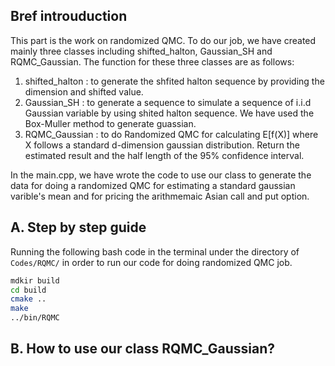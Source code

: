 ## Bref introuduction

This part is the work on randomized QMC. To do our job, we have created mainly three classes including shifted_halton, Gaussian_SH and RQMC_Gaussian. The function for these three classes are as follows:
1. shifted_halton : to generate the shfited halton sequence by providing the dimension and shifted value.
2. Gaussian_SH    : to generate a sequence to simulate a sequence of i.i.d Gaussian variable by using shited halton sequence. We have used the Box-Muller method to generate guassian.
3. RQMC_Gaussian  : to do Randomized QMC for calculating E[f(X)] where X follows a standard d-dimension gaussian distribution. Return the estimated result and the half length of the 95% confidence interval.

In the main.cpp, we have wrote the code to use our class to generate the data for doing a randomized QMC for estimating a standard gaussian varible's mean and for pricing the arithmemaic Asian call and put option.

## A. Step by step guide
Running the following bash code in the terminal under the directory of `Codes/RQMC/` in order to run our code for doing randomized QMC job.
```Bash
mdkir build
cd build
cmake ..
make
../bin/RQMC
```

## B. How to use our class RQMC_Gaussian?
